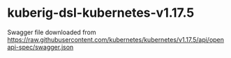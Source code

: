 # kuberig-dsl-kubernetes-v1.17.5

Swagger file downloaded from https://raw.githubusercontent.com/kubernetes/kubernetes/v1.17.5/api/openapi-spec/swagger.json
